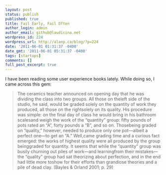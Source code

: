 ```yaml
---
layout: post
status: publish
published: true
title: Fail Early, Fail Often
author_login: admin
author_email: github@laudicina.net
wordpress_id: 224
wordpress_url: http://alanp.ca/blog/?p=224
date: '2011-06-01 01:31:37 -0400'
date_gmt: '2011-06-01 05:31:37 -0400'
tags: [startups]
comments: []
full_post_excerpt: true
---
```

I have been reading some user experience books lately. While doing so, I came across this gem:

> The ceramics teacher announced on opening day that he was dividing the class into two groups. All those on theleft side of the studio, he said, would be graded solely on the quantity of work they produced, all those on the rightsolely on its quality. His procedure was simple: on the final day of class he would bring in his bathroom scalesand weigh the work of the “quantity” group: fifty pounds of pots rated an “A”, forty pounds a “B”, and so on. Thosebeing graded on “quality,” however, needed to produce only one pot—albeit a perfect one—to get an “A.” Well,came grading time and a curious fact emerged: the works of highest quality were all produced by the group beinggraded for quantity. It seems that while the “quantity” group was busily churning out piles of work—and learningfrom their mistakes—the “quality” group had sat theorizing about perfection, and in the end had little more toshow for their efforts than grandiose theories and a pile of dead clay. (Bayles & Orland 2001; p. 29)
